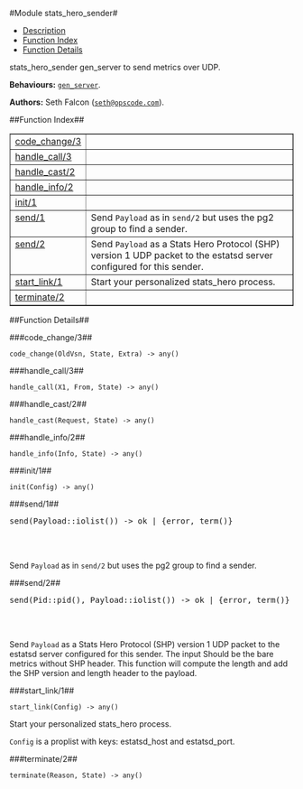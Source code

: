 

#Module stats_hero_sender#
* [Description](#description)
* [Function Index](#index)
* [Function Details](#functions)


stats_hero_sender gen_server to send metrics over UDP.

__Behaviours:__ [`gen_server`](gen_server.md).

__Authors:__ Seth Falcon ([`seth@opscode.com`](mailto:seth@opscode.com)).<a name="index"></a>

##Function Index##


<table width="100%" border="1" cellspacing="0" cellpadding="2" summary="function index"><tr><td valign="top"><a href="#code_change-3">code_change/3</a></td><td></td></tr><tr><td valign="top"><a href="#handle_call-3">handle_call/3</a></td><td></td></tr><tr><td valign="top"><a href="#handle_cast-2">handle_cast/2</a></td><td></td></tr><tr><td valign="top"><a href="#handle_info-2">handle_info/2</a></td><td></td></tr><tr><td valign="top"><a href="#init-1">init/1</a></td><td></td></tr><tr><td valign="top"><a href="#send-1">send/1</a></td><td>Send <code>Payload</code> as in <code>send/2</code> but uses the pg2 group to find a sender.</td></tr><tr><td valign="top"><a href="#send-2">send/2</a></td><td>Send <code>Payload</code> as a Stats Hero Protocol (SHP) version 1 UDP packet to the estatsd
server configured for this sender.</td></tr><tr><td valign="top"><a href="#start_link-1">start_link/1</a></td><td>Start your personalized stats_hero process.</td></tr><tr><td valign="top"><a href="#terminate-2">terminate/2</a></td><td></td></tr></table>


<a name="functions"></a>

##Function Details##

<a name="code_change-3"></a>

###code_change/3##


`code_change(OldVsn, State, Extra) -> any()`

<a name="handle_call-3"></a>

###handle_call/3##


`handle_call(X1, From, State) -> any()`

<a name="handle_cast-2"></a>

###handle_cast/2##


`handle_cast(Request, State) -> any()`

<a name="handle_info-2"></a>

###handle_info/2##


`handle_info(Info, State) -> any()`

<a name="init-1"></a>

###init/1##


`init(Config) -> any()`

<a name="send-1"></a>

###send/1##


<pre>send(Payload::iolist()) -&gt; ok | {error, term()}</pre>
<br></br>


Send `Payload` as in `send/2` but uses the pg2 group to find a sender.<a name="send-2"></a>

###send/2##


<pre>send(Pid::pid(), Payload::iolist()) -&gt; ok | {error, term()}</pre>
<br></br>


Send `Payload` as a Stats Hero Protocol (SHP) version 1 UDP packet to the estatsd
server configured for this sender. The input Should be the bare metrics without SHP
header. This function will compute the length and add the SHP version and length header
to the payload.<a name="start_link-1"></a>

###start_link/1##


`start_link(Config) -> any()`



Start your personalized stats_hero process.

`Config` is a proplist with keys: estatsd_host and estatsd_port.
<a name="terminate-2"></a>

###terminate/2##


`terminate(Reason, State) -> any()`

